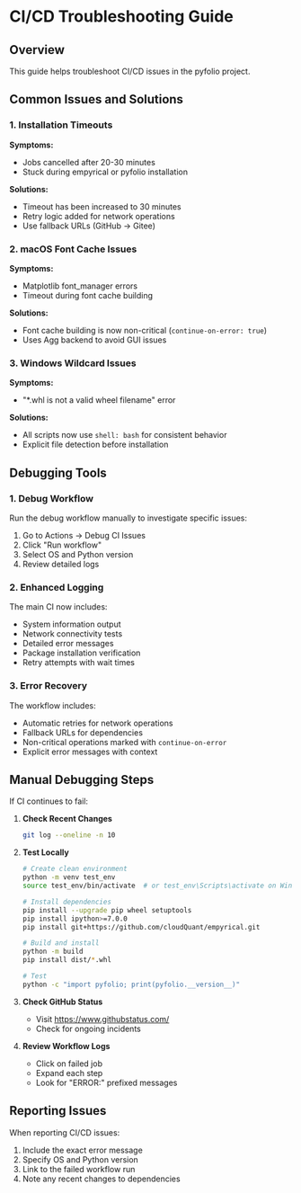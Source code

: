 # CI/CD Troubleshooting Guide

## Overview

This guide helps troubleshoot CI/CD issues in the pyfolio project.

## Common Issues and Solutions

### 1. Installation Timeouts

**Symptoms:**
- Jobs cancelled after 20-30 minutes
- Stuck during empyrical or pyfolio installation

**Solutions:**
- Timeout has been increased to 30 minutes
- Retry logic added for network operations
- Use fallback URLs (GitHub → Gitee)

### 2. macOS Font Cache Issues

**Symptoms:**
- Matplotlib font_manager errors
- Timeout during font cache building

**Solutions:**
- Font cache building is now non-critical (`continue-on-error: true`)
- Uses Agg backend to avoid GUI issues

### 3. Windows Wildcard Issues

**Symptoms:**
- "*.whl is not a valid wheel filename" error

**Solutions:**
- All scripts now use `shell: bash` for consistent behavior
- Explicit file detection before installation

## Debugging Tools

### 1. Debug Workflow

Run the debug workflow manually to investigate specific issues:

1. Go to Actions → Debug CI Issues
2. Click "Run workflow"
3. Select OS and Python version
4. Review detailed logs

### 2. Enhanced Logging

The main CI now includes:
- System information output
- Network connectivity tests
- Detailed error messages
- Package installation verification
- Retry attempts with wait times

### 3. Error Recovery

The workflow includes:
- Automatic retries for network operations
- Fallback URLs for dependencies
- Non-critical operations marked with `continue-on-error`
- Explicit error messages with context

## Manual Debugging Steps

If CI continues to fail:

1. **Check Recent Changes**
   ```bash
   git log --oneline -n 10
   ```

2. **Test Locally**
   ```bash
   # Create clean environment
   python -m venv test_env
   source test_env/bin/activate  # or test_env\Scripts\activate on Windows
   
   # Install dependencies
   pip install --upgrade pip wheel setuptools
   pip install ipython>=7.0.0
   pip install git+https://github.com/cloudQuant/empyrical.git
   
   # Build and install
   python -m build
   pip install dist/*.whl
   
   # Test
   python -c "import pyfolio; print(pyfolio.__version__)"
   ```

3. **Check GitHub Status**
   - Visit https://www.githubstatus.com/
   - Check for ongoing incidents

4. **Review Workflow Logs**
   - Click on failed job
   - Expand each step
   - Look for "ERROR:" prefixed messages

## Reporting Issues

When reporting CI/CD issues:

1. Include the exact error message
2. Specify OS and Python version
3. Link to the failed workflow run
4. Note any recent changes to dependencies